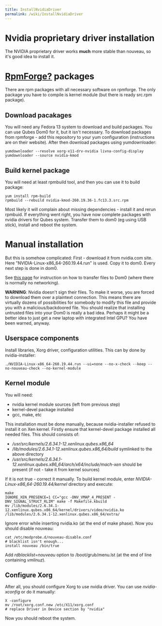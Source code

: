 ```yaml
---
title: InstallNvidiaDriver
permalink: /wiki/InstallNvidiaDriver
---
```


Nvidia proprietary driver installation
======================================

The NVIDIA proprietary driver works **much** more stable than nouveau, so it's good idea to install it.

[RpmForge?](/wiki/RpmForge) packages
====================================

There are rpm packages with all necessary software on rpmforge. The only package you have to compile is kernel module (but there is ready src.rpm package).

Download pacakages
------------------

You will need any Fedora 13 system to download and build packages. You can use Qubes Dom0 for it, but it isn't necessary. To download packages from rpmforge - add this repository to your yum configuration (instructions are on their website). After then download packages using yumdownloader:

``` {.wiki}
yumdownloader --resolve xorg-x11-drv-nvidia livna-config-display
yumdownloader --source nvidia-kmod
```

Build kernel package
--------------------

You will need at least rpmbuild tool, and then you can use it to build package:

``` {.wiki}
yum install rpm-build
rpmbuild --rebuild nvidia-kmod-260.19.36-1.fc13.3.src.rpm
```

Most likely it will complain about missing dependencies - install it and rerun rpmbuid. If everything went right, you have now complete packages with nvidia drivers for Qubes system. Transfer them to dom0 (eg using USB stick), install and reboot the system.

Manual installation
===================

But this is somehow complicated: First - download it from nvidia.com site. Here "NVIDIA-Linux-x86\_64-260.19.44.run" is used. Copy it to dom0. Every next step is done in dom0.

See [this page](/wiki/CopyToDomZero) for instruction on how to transfer files to Dom0 (where there is normally no networking).

**WARNING**: Nvidia doesn't sign their files. To make it worse, you are forced to download them over a plaintext connection. This means there are virtually dozens of possibilities for somebody to modify this file and provide you with a malicious/backdoored file. You should realize that installing untrusted files into your Dom0 is really a bad idea. Perhaps it might be a better idea to just get a new laptop with integrated Intel GPU? You have been warned, anyway.

Userspace components
--------------------

Install libraries, Xorg driver, configuration utilities. This can by done by nvidia-installer:

``` {.wiki}
./NVIDIA-Linux-x86_64-260.19.44.run --ui=none --no-x-check --keep --no-nouveau-check --no-kernel-module
```

Kernel module
-------------

You will need:

-   nvidia kernel module sources (left from previous step)
-   kernel-devel package installed
-   gcc, make, etc

This installation must be done manually, because nvidia-installer refused to install it on Xen kernel. Firstly ensure that kernel-devel package installed all needed files. This should consists of:

-   */usr/src/kernels/2.6.34.1-12.xenlinux.qubes.x86\_64*
-   */lib/modules/2.6.34.1-12.xenlinux.qubes.x86\_64/build* symlinked to the above directory
-   */usr/src/kernels/2.6.34.1-12.xenlinux.qubes.x86\_64/arch/x64/include/mach-xen* should be present (if not - take it from kernel sources)

If it is not true - correct it manually. To build kernel module, enter *NVIDIA-Linux-x86\_64-260.19.44/kernel* directory and execute:

``` {.wiki}
make
IGNORE_XEN_PRESENCE=1 CC="gcc -DNV_VMAP_4_PRESENT -DNV_SIGNAL_STRUCT_RLIM" make -f Makefile.kbuild
mv /lib/modules/2.6.34.1-12.xenlinux.qubes.x86_64/kernel/drivers/video/nvidia.ko /lib/modules/2.6.34.1-12.xenlinux.qubes.x86_64/extra/
```

Ignore error while inserting nvidia.ko (at the end of make phase). Now you should disable nouveau:

``` {.wiki}
cat /etc/modprobe.d/nouveau-disable.conf
# blacklist isn't enough...
install nouveau /bin/true
```

Add *rdblacklist=nouveau* option to /boot/grub/menu.lst (at the end of line containing *vmlinuz*).

Configure Xorg
--------------

After all, you should configure Xorg to use nvidia driver. You can use *nvidia-xconfig* or do it manually:

``` {.wiki}
X -configure
mv /root/xorg.conf.new /etc/X11/xorg.conf
# replace Driver in Device section by "nvidia"
```

Now you should reboot the system.
